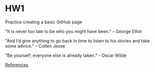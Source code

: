 # HW1
Practice creating a basic GitHub page

"It is never too late to be who you might have been." – George Elliot

"And I’d give anything to go back in time to listen to his stories and take some advice." – Colten Jesse

"Be yourself; everyone else is already taken." - Oscar Wilde

[References](cartoon.html)

